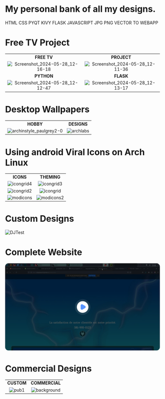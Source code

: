 # My personal bank of all my designs.
HTML CSS PYQT KIVY FLASK JAVASCRIPT JPG PNG VECTOR TO WEBAPP

# Free TV Project
|             |             |
| :---: | :---: |
| **FREE TV** | **PROJECT** |
| ![Screenshot_2024-05-28_12-16-18](https://github.com/duguayworld/images/assets/153779837/cb761302-ff56-4ff0-bdb1-a27f5fcc1ef8) | ![Screenshot_2024-05-28_12-11-36](https://github.com/duguayworld/images/assets/153779837/b4f8c708-6ed0-4543-824c-5f9e3e04d030) |
| **PYTHON** | **FLASK** |
| ![Screenshot_2024-05-28_12-12-47](https://github.com/duguayworld/images/assets/153779837/ce444e83-0300-4ba1-a69c-cda7acb3f72c) | ![Screenshot_2024-05-28_12-13-17](https://github.com/duguayworld/images/assets/153779837/4e9e242c-37c2-438f-8a63-1182e1ee6443) |

# Desktop Wallpapers
|             |             |
| :---: | :---: |
| **HOBBY** | **DESIGNS** |
| ![archinstyle_paulgrey2-0](https://github.com/duguayworld/images/assets/153779837/f0d6e46c-0521-4769-981c-7fd8b553c943) | ![archlabs](https://github.com/duguayworld/images/assets/153779837/ca1b0928-78b5-49ac-ad7c-bb6a23047b2a) |

# Using android Viral Icons on Arch Linux
|             |             |
| :---: | :---: |
| **ICONS** | **THEMING** |
| ![icongrid4](https://github.com/duguayworld/images/assets/153779837/494c9106-6028-4059-b5a0-1f0b9c2cb89e) | ![icongrid3](https://github.com/duguayworld/images/assets/153779837/f9b511c1-75c9-4393-8f4e-989f844694f5) |
| ![icongrid2](https://github.com/duguayworld/images/assets/153779837/2d468865-b1f2-4e1b-8b01-210b35805c76) | ![icongrid](https://github.com/duguayworld/images/assets/153779837/bf77b9d2-0d73-4eb2-81d4-c683a80207cf) |
| ![modicons](https://github.com/duguayworld/images/assets/153779837/884def4d-7930-44ac-8cca-54d7db92c33e) | ![modicons2](https://github.com/duguayworld/images/assets/153779837/a7679be7-6f69-45c5-a329-a3df5db9044d) |

# Custom Designs

![DJTest](https://github.com/duguayworld/images/assets/153779837/95cef57a-d701-4aae-bd4a-eb9a1ef82dd3)

# Complete Website

[![alt text](https://github.com/duguayworld/images/blob/main/video.png)](https://www.awesomescreenshot.com/video/28108445?key=6fbef7ed5db1244beb51bae6ae6e11e4)

# Commercial Designs

|           |           |
|   :---:   |   :---:   |
|**CUSTOM**|**COMMERCIAL**|
|![pub1](https://github.com/duguayworld/images/assets/153779837/4e15f151-de30-4265-be37-46b09554a143)|![background](https://github.com/duguayworld/images/assets/153779837/bd42d37c-cff6-46b3-8e51-f1d0c29f4907)|









